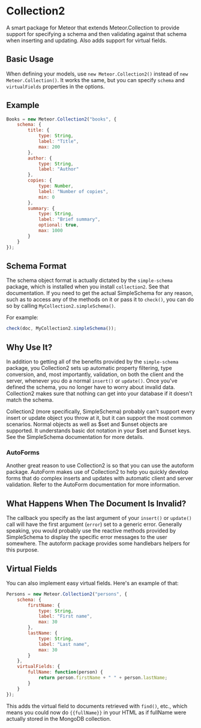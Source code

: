 Collection2
=========================

A smart package for Meteor that extends Meteor.Collection to provide support for specifying a schema and then validating against that schema when inserting and updating. Also adds support for virtual fields.

## Basic Usage

When defining your models, use `new Meteor.Collection2()` instead of `new Meteor.Collection()`. It works the same, but you can specify `schema` and `virtualFields` properties in the options.

## Example
```js
Books = new Meteor.Collection2("books", {
    schema: {
        title: {
            type: String,
            label: "Title",
            max: 200
        },
        author: {
            type: String,
            label: "Author"
        },
        copies: {
            type: Number,
            label: "Number of copies",
            min: 0
        },
        summary: {
            type: String,
            label: "Brief summary",
            optional: true,
            max: 1000
        }
    }
});
```

## Schema Format

The schema object format is actually dictated by the `simple-schema` package,
which is installed when you install `collection2`. See that documentation. If
you need to get the actual SimpleSchema for any reason, such as to access any
of the methods on it or pass it to `check()`, you can do so by calling
`MyCollection2.simpleSchema()`.

For example:

```js
check(doc, MyCollection2.simpleSchema());
```

## Why Use It?

In addition to getting all of the benefits provided by the `simple-schema` package,
you Collection2 sets up automatic property filtering, type conversion, and,
most importantly, validation, on both the client and the server, whenever you do
a normal `insert()` or `update()`. Once you've defined the schema, you no longer
have to worry about invalid data. Collection2 makes sure that nothing can get
into your database if it doesn't match the schema.

Collection2 (more specifically, SimpleSchema) probably can't support every insert or update object you throw at it,
but it can support the most common scenarios. Normal objects as well as $set and $unset
objects are supported. It understands basic dot notation in your $set and $unset keys.
See the SimpleSchema documentation for more details.

### AutoForms

Another great reason to use Collection2 is so that you can use the autoform package.
AutoForm makes use of Collection2 to help you quickly develop forms that do complex inserts
and updates with automatic client and server validation. Refer to the AutoForm
documentation for more information.

## What Happens When The Document Is Invalid?

The callback you specify as the last argument of your `insert()` or `update()` call
will have the first argument (`error`) set to a generic error. Generally speaking,
you would probably use the reactive methods provided by SimpleSchema to display
the specific error messages to the user somewhere. The autoform package provides
some handlebars helpers for this purpose.

## Virtual Fields

You can also implement easy virtual fields. Here's an example of that:

```js
Persons = new Meteor.Collection2("persons", {
    schema: {
        firstName: {
            type: String,
            label: "First name",
            max: 30
        },
        lastName: {
            type: String,
            label: "Last name",
            max: 30
        }
    },
    virtualFields: {
        fullName: function(person) {
            return person.firstName + " " + person.lastName;
        }
    }
});
```

This adds the virtual field to documents retrieved with `find()`, etc., which means you could now do `{{fullName}}` in your HTML as if fullName were actually stored in the MongoDB collection.